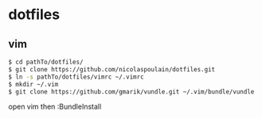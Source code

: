 dotfiles
========


vim
---


```bash
$ cd pathTo/dotfiles/
$ git clone https://github.com/nicolaspoulain/dotfiles.git
$ ln -s pathTo/dotfiles/vimrc ~/.vimrc
$ mkdir ~/.vim
$ git clone https://github.com/gmarik/vundle.git ~/.vim/bundle/vundle
```
open vim then :BundleInstall
